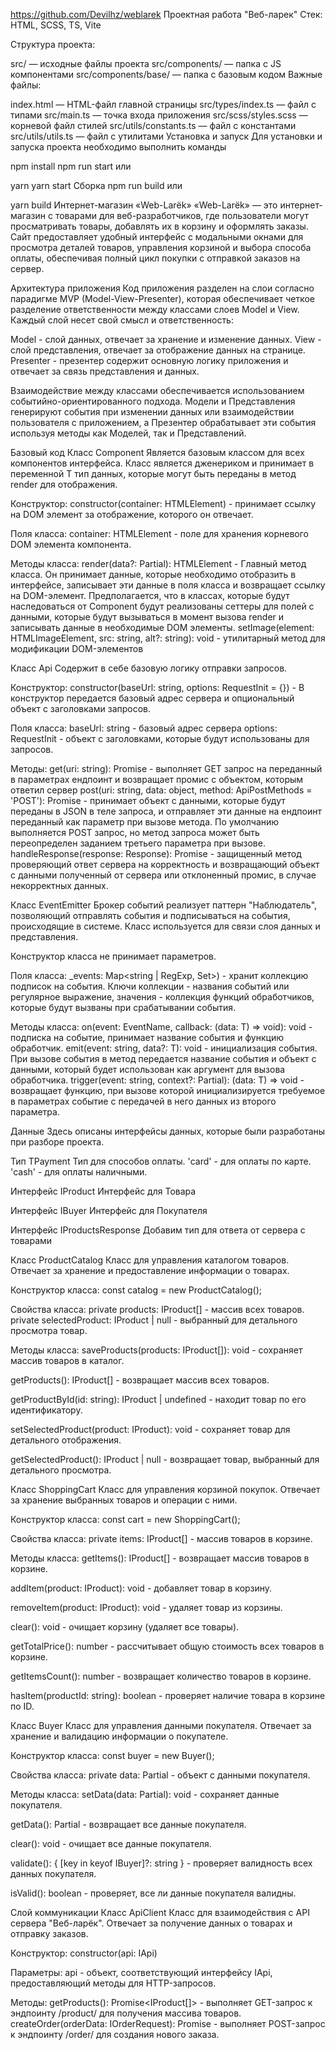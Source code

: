 https://github.com/Devilhz/weblarek
Проектная работа "Веб-ларек"
Стек: HTML, SCSS, TS, Vite

Структура проекта:

src/ — исходные файлы проекта
src/components/ — папка с JS компонентами
src/components/base/ — папка с базовым кодом
Важные файлы:

index.html — HTML-файл главной страницы
src/types/index.ts — файл с типами
src/main.ts — точка входа приложения
src/scss/styles.scss — корневой файл стилей
src/utils/constants.ts — файл с константами
src/utils/utils.ts — файл с утилитами
Установка и запуск
Для установки и запуска проекта необходимо выполнить команды

npm install
npm run start
или

yarn
yarn start
Сборка
npm run build
или

yarn build
Интернет-магазин «Web-Larёk»
«Web-Larёk» — это интернет-магазин с товарами для веб-разработчиков, где пользователи могут просматривать товары, добавлять их в корзину и оформлять заказы. Сайт предоставляет удобный интерфейс с модальными окнами для просмотра деталей товаров, управления корзиной и выбора способа оплаты, обеспечивая полный цикл покупки с отправкой заказов на сервер.

Архитектура приложения
Код приложения разделен на слои согласно парадигме MVP (Model-View-Presenter), которая обеспечивает четкое разделение ответственности между классами слоев Model и View. Каждый слой несет свой смысл и ответственность:

Model - слой данных, отвечает за хранение и изменение данных.
View - слой представления, отвечает за отображение данных на странице.
Presenter - презентер содержит основную логику приложения и отвечает за связь представления и данных.

Взаимодействие между классами обеспечивается использованием событийно-ориентированного подхода. Модели и Представления генерируют события при изменении данных или взаимодействии пользователя с приложением, а Презентер обрабатывает эти события используя методы как Моделей, так и Представлений.

Базовый код
Класс Component
Является базовым классом для всех компонентов интерфейса. Класс является дженериком и принимает в переменной T тип данных, которые могут быть переданы в метод render для отображения.

Конструктор:
constructor(container: HTMLElement) - принимает ссылку на DOM элемент за отображение, которого он отвечает.

Поля класса:
container: HTMLElement - поле для хранения корневого DOM элемента компонента.

Методы класса:
render(data?: Partial<T>): HTMLElement - Главный метод класса. Он принимает данные, которые необходимо отобразить в интерфейсе, записывает эти данные в поля класса и возвращает ссылку на DOM-элемент. Предполагается, что в классах, которые будут наследоваться от Component будут реализованы сеттеры для полей с данными, которые будут вызываться в момент вызова render и записывать данные в необходимые DOM элементы.
setImage(element: HTMLImageElement, src: string, alt?: string): void - утилитарный метод для модификации DOM-элементов <img>

Класс Api
Содержит в себе базовую логику отправки запросов.

Конструктор:
constructor(baseUrl: string, options: RequestInit = {}) - В конструктор передается базовый адрес сервера и опциональный объект с заголовками запросов.

Поля класса:
baseUrl: string - базовый адрес сервера
options: RequestInit - объект с заголовками, которые будут использованы для запросов.

Методы:
get(uri: string): Promise<object> - выполняет GET запрос на переданный в параметрах ендпоинт и возвращает промис с объектом, которым ответил сервер
post(uri: string, data: object, method: ApiPostMethods = 'POST'): Promise<object> - принимает объект с данными, которые будут переданы в JSON в теле запроса, и отправляет эти данные на ендпоинт переданный как параметр при вызове метода. По умолчанию выполняется POST запрос, но метод запроса может быть переопределен заданием третьего параметра при вызове.
handleResponse(response: Response): Promise<object> - защищенный метод проверяющий ответ сервера на корректность и возвращающий объект с данными полученный от сервера или отклоненный промис, в случае некорректных данных.

Класс EventEmitter
Брокер событий реализует паттерн "Наблюдатель", позволяющий отправлять события и подписываться на события, происходящие в системе. Класс используется для связи слоя данных и представления.

Конструктор класса не принимает параметров.

Поля класса:
_events: Map<string | RegExp, Set<Function>>) - хранит коллекцию подписок на события. Ключи коллекции - названия событий или регулярное выражение, значения - коллекция функций обработчиков, которые будут вызваны при срабатывании события.

Методы класса:
on<T extends object>(event: EventName, callback: (data: T) => void): void - подписка на событие, принимает название события и функцию обработчик.
emit<T extends object>(event: string, data?: T): void - инициализация события. При вызове события в метод передается название события и объект с данными, который будет использован как аргумент для вызова обработчика.
trigger<T extends object>(event: string, context?: Partial<T>): (data: T) => void - возвращает функцию, при вызове которой инициализируется требуемое в параметрах событие с передачей в него данных из второго параметра.

Данные
Здесь описаны интерфейсы данных, которые были разработаны при разборе проекта.

Тип TPayment
Тип для способов оплаты. 'card' - для оплаты по карте.
'cash' - для оплаты наличными.

Интерфейс IProduct
Интерфейс для Товара

Интерфейс IBuyer
Интерфейс для Покупателя

Интерфейс IProductsResponse
Добавим тип для ответа от сервера с товарами

Класс ProductCatalog
Класс для управления каталогом товаров. Отвечает за хранение и предоставление информации о товарах.

Конструктор класса: const catalog = new ProductCatalog();

Свойства класса: private products: IProduct[] - массив всех товаров. private selectedProduct: IProduct | null - выбранный для детального просмотра товар.

Методы класса: saveProducts(products: IProduct[]): void - сохраняет массив товаров в каталог.

getProducts(): IProduct[] - возвращает массив всех товаров.

getProductById(id: string): IProduct | undefined - находит товар по его идентификатору.

setSelectedProduct(product: IProduct): void - cохраняет товар для детального отображения.

getSelectedProduct(): IProduct | null - возвращает товар, выбранный для детального просмотра.

Класс ShoppingCart
Класс для управления корзиной покупок. Отвечает за хранение выбранных товаров и операции с ними.

Конструктор класса: const cart = new ShoppingCart();

Свойства класса: private items: IProduct[] - массив товаров в корзине.

Методы класса: getItems(): IProduct[] - возвращает массив товаров в корзине.

addItem(product: IProduct): void - добавляет товар в корзину.

removeItem(product: IProduct): void - удаляет товар из корзины.

clear(): void - очищает корзину (удаляет все товары).

getTotalPrice(): number - рассчитывает общую стоимость всех товаров в корзине.

getItemsCount(): number - возвращает количество товаров в корзине.

hasItem(productId: string): boolean - проверяет наличие товара в корзине по ID.

Класс Buyer
Класс для управления данными покупателя. Отвечает за хранение и валидацию информации о покупателе.

Конструктор класса: const buyer = new Buyer();

Свойства класса: private data: Partial<IBuyer> - объект с данными покупателя.

Методы класса: setData(data: Partial<IBuyer>): void - cохраняет данные покупателя.

getData(): Partial<IBuyer> - возвращает все данные покупателя.

clear(): void - очищает все данные покупателя.

validate(): { [key in keyof IBuyer]?: string } - проверяет валидность всех данных покупателя.

isValid(): boolean - проверяет, все ли данные покупателя валидны.

Слой коммуникации
Класс ApiClient
Класс для взаимодействия с API сервера "Веб-ларёк". Отвечает за получение данных о товарах и отправку заказов.

Конструктор: constructor(api: IApi)

Параметры: api - объект, соответствующий интерфейсу IApi, предоставляющий методы для HTTP-запросов.

Методы: getProducts(): Promise<IProduct[]> - выполняет GET-запрос к эндпоинту /product/ для получения массива товаров. createOrder(orderData: IOrderRequest): Promise<IOrderResult> - выполняет POST-запрос к эндпоинту /order/ для создания нового заказа.